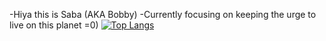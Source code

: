 -Hiya this is Saba (AKA Bobby)
-Currently focusing on keeping the urge to live on this planet =0)
[![Top Langs](https://github-readme-stats.vercel.app/api/top-langs/?username=bobbyst&layout=compact)](https://github.com/anuraghazra/github-readme-stats)
